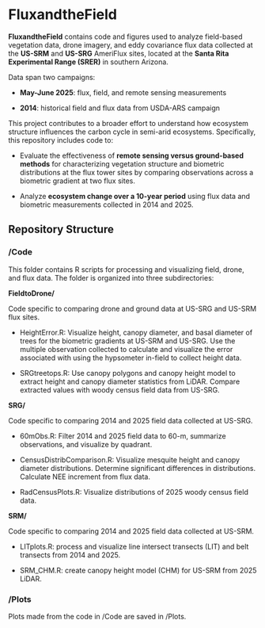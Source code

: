# FluxandtheField

**FluxandtheField** contains code and figures used to analyze field-based vegetation data, drone imagery, and eddy covariance flux data collected at the **US-SRM** and **US-SRG** AmeriFlux sites, located at the **Santa Rita Experimental Range (SRER)** in southern Arizona.

Data span two campaigns:

-    **May-June 2025**: flux, field, and remote sensing measurements

-    **2014**: historical field and flux data from USDA-ARS campaign

This project contributes to a broader effort to understand how ecosystem structure influences the carbon cycle in semi-arid ecosystems. Specifically, this repository includes code to:

-   Evaluate the effectiveness of **remote sensing versus ground-based methods** for characterizing vegetation structure and biometric distributions at the flux tower sites by comparing observations across a biometric gradient at two flux sites.

-    Analyze **ecosystem change over a 10-year period** using flux data and biometric measurements collected in 2014 and 2025.

## Repository Structure

### /Code

This folder contains R scripts for processing and visualizing field, drone, and flux data. The folder is organized into three subdirectories:

**FieldtoDrone/**

Code specific to comparing drone and ground data at US-SRG and US-SRM flux sites.

-   HeightError.R: Visualize height, canopy diameter, and basal diameter of trees for the biometric gradients at US-SRM and US-SRG. Use the multiple observation collected to calculate and visualize the error associated with using the hypsometer in-field to collect height data.

-   SRGtreetops.R: Use canopy polygons and canopy height model to extract height and canopy diameter statistics from LiDAR. Compare extracted values with woody census field data from US-SRG.

**SRG/**

Code specific to comparing 2014 and 2025 field data collected at US-SRG.

-   60mObs.R: Filter 2014 and 2025 field data to 60-m, summarize observations, and visualize by quadrant.

-   CensusDistribComparison.R: Visualize mesquite height and canopy diameter distributions. Determine significant differences in distributions. Calculate NEE increment from flux data.

-   RadCensusPlots.R: Visualize distributions of 2025 woody census field data.

**SRM/**

Code specific to comparing 2014 and 2025 field data collected at US-SRM.

-   LITplots.R: process and visualize line intersect transects (LIT) and belt transects from 2014 and 2025.

-   SRM_CHM.R: create canopy height model (CHM) for US-SRM from 2025 LiDAR.

### /Plots

Plots made from the code in /Code are saved in /Plots.
